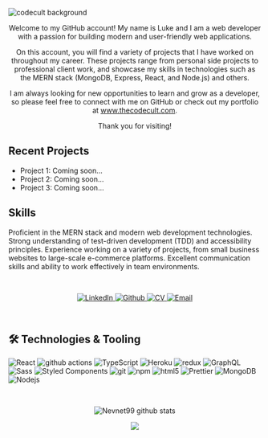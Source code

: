 ![codecult background](https://user-images.githubusercontent.com/28801236/187346119-4a14d370-f722-4b9b-bc79-978c3a754535.png)


<div align="center">
Welcome to my GitHub account! My name is Luke and I am a web developer with a passion for building modern and user-friendly web applications.

On this account, you will find a variety of projects that I have worked on throughout my career. These projects range from personal side projects to professional client work, and showcase my skills in technologies such as the MERN stack (MongoDB, Express, React, and Node.js) and others.

I am always looking for new opportunities to learn and grow as a developer, so please feel free to connect with me on GitHub or check out my portfolio at www.thecodecult.com.

Thank you for visiting!
</div>

## Recent Projects
- Project 1: Coming soon...
- Project 2:  Coming soon...
- Project 3: Coming soon...
## Skills
Proficient in the MERN stack and modern web development technologies.
Strong understanding of test-driven development (TDD) and accessibility principles.
Experience working on a variety of projects, from small business websites to large-scale e-commerce platforms.
Excellent communication skills and ability to work effectively in team environments.

&nbsp;

<div align="center">
   <span>
     <a href="https://www.linkedin.com/in/luke-brannagan-9b6981143" target="_blank">
        <img alt="LinkedIn" src="https://img.shields.io/badge/linkedin-%230077B5.svg?&style=for-the-badge&logo=linkedin&logoColor=white" />
     </a>
   </span>
   <span>
     <a href="https://github.com/Nevnet99" target="_blank">
        <img alt="Github" src="https://img.shields.io/badge/GitHub-%2312100E.svg?&style=for-the-badge&logo=Github&logoColor=white" />
     </a>
   </span>
    <span>
     <a href="https://luke-b.notion.site/Luke-Brannagan-869774110fcd4d4bb20006db15965d8a" target="_blank">
        <img alt="CV" src="https://img.shields.io/badge/Notion-%23000000.svg?style=for-the-badge&logo=notion&logoColor=white" />
     </a>
   </span>
    <span>
     <a href="mailto:luke-brannagan@hotmail.com" target="_blank">
        <img alt="Email" src="https://img.shields.io/badge/Gmail-D14836?style=for-the-badge&logo=gmail&logoColor=white" />
     </a>
   </span>
</div>

&nbsp;

<h2>🛠️ Technologies & Tooling</h2>
<div>
  <img alt="React" src="https://img.shields.io/badge/-React-45b8d8?style=flat-square&logo=react&logoColor=white" />
  <img alt="github actions" src="https://img.shields.io/badge/-Github_Actions-2088FF?style=flat-square&logo=github-actions&logoColor=white" />
  <img alt="TypeScript" src="https://img.shields.io/badge/-TypeScript-007ACC?style=flat-square&logo=typescript&logoColor=white" />
  <img alt="Heroku" src="https://img.shields.io/badge/-Heroku-430098?style=flat-square&logo=heroku&logoColor=white" />
  <img alt="redux" src="https://img.shields.io/badge/-Redux-764ABC?style=flat-square&logo=redux&logoColor=white" />
  <img alt="GraphQL" src="https://img.shields.io/badge/-GraphQL-E10098?style=flat-square&logo=graphql&logoColor=white" />
  <img alt="Sass" src="https://img.shields.io/badge/-Sass-CC6699?style=flat-square&logo=sass&logoColor=white" />
  <img alt="Styled Components" src="https://img.shields.io/badge/-Styled_Components-db7092?style=flat-square&logo=styled-components&logoColor=white" />
  <img alt="git" src="https://img.shields.io/badge/-Git-F05032?style=flat-square&logo=git&logoColor=white" />
  <img alt="npm" src="https://img.shields.io/badge/-NPM-CB3837?style=flat-square&logo=npm&logoColor=white" />
  <img alt="html5" src="https://img.shields.io/badge/-HTML5-E34F26?style=flat-square&logo=html5&logoColor=white" />
  <img alt="Prettier" src="https://img.shields.io/badge/-Prettier-F7B93E?style=flat-square&logo=prettier&logoColor=white" />
  <img alt="MongoDB" src="https://img.shields.io/badge/-MongoDB-13aa52?style=flat-square&logo=mongodb&logoColor=white" />
  <img alt="Nodejs" src="https://img.shields.io/badge/-Nodejs-43853d?style=flat-square&logo=Node.js&logoColor=white" />
</div>

&nbsp;

<p align="center">
 <img src="https://github-readme-stats.vercel.app/api?username=Nevnet99&show_icons=true&theme=gotham" alt="Nevnet99 github stats" />
</p>
<p align="center">
 <img src="https://github-readme-stats.vercel.app/api/top-langs/?username=Nevnet99&show_icons=true&theme=gotham" />   
</p>



